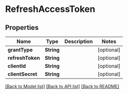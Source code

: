 # RefreshAccessToken

## Properties
Name | Type | Description | Notes
------------ | ------------- | ------------- | -------------
**grantType** | **String** |  | [optional] 
**refreshToken** | **String** |  | [optional] 
**clientId** | **String** |  | [optional] 
**clientSecret** | **String** |  | [optional] 

[[Back to Model list]](../README.md#documentation-for-models) [[Back to API list]](../README.md#documentation-for-api-endpoints) [[Back to README]](../README.md)


